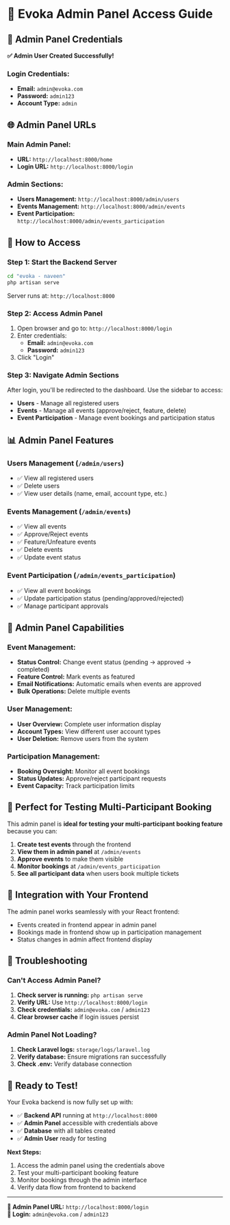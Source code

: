 # 🔐 Evoka Admin Panel Access Guide

## 🎯 Admin Panel Credentials

**✅ Admin User Created Successfully!**

### Login Credentials:
- **Email:** `admin@evoka.com`
- **Password:** `admin123`
- **Account Type:** `admin`

## 🌐 Admin Panel URLs

### Main Admin Panel:
- **URL:** `http://localhost:8000/home`
- **Login URL:** `http://localhost:8000/login`

### Admin Sections:
- **Users Management:** `http://localhost:8000/admin/users`
- **Events Management:** `http://localhost:8000/admin/events`
- **Event Participation:** `http://localhost:8000/admin/events_participation`

## 🚀 How to Access

### Step 1: Start the Backend Server
```bash
cd "evoka - naveen"
php artisan serve
```
Server runs at: `http://localhost:8000`

### Step 2: Access Admin Panel
1. Open browser and go to: `http://localhost:8000/login`
2. Enter credentials:
   - **Email:** `admin@evoka.com`
   - **Password:** `admin123`
3. Click "Login"

### Step 3: Navigate Admin Sections
After login, you'll be redirected to the dashboard. Use the sidebar to access:
- **Users** - Manage all registered users
- **Events** - Manage all events (approve/reject, feature, delete)
- **Event Participation** - Manage event bookings and participation status

## 📊 Admin Panel Features

### Users Management (`/admin/users`)
- ✅ View all registered users
- ✅ Delete users
- ✅ View user details (name, email, account type, etc.)

### Events Management (`/admin/events`)
- ✅ View all events
- ✅ Approve/Reject events
- ✅ Feature/Unfeature events
- ✅ Delete events
- ✅ Update event status

### Event Participation (`/admin/events_participation`)
- ✅ View all event bookings
- ✅ Update participation status (pending/approved/rejected)
- ✅ Manage participant approvals

## 🔧 Admin Panel Capabilities

### Event Management:
- **Status Control:** Change event status (pending → approved → completed)
- **Feature Control:** Mark events as featured
- **Email Notifications:** Automatic emails when events are approved
- **Bulk Operations:** Delete multiple events

### User Management:
- **User Overview:** Complete user information display
- **Account Types:** View different user account types
- **User Deletion:** Remove users from the system

### Participation Management:
- **Booking Oversight:** Monitor all event bookings
- **Status Updates:** Approve/reject participant requests
- **Event Capacity:** Track participation limits

## 🎯 Perfect for Testing Multi-Participant Booking

This admin panel is **ideal for testing your multi-participant booking feature** because you can:

1. **Create test events** through the frontend
2. **View them in admin panel** at `/admin/events`
3. **Approve events** to make them visible
4. **Monitor bookings** at `/admin/events_participation`
5. **See all participant data** when users book multiple tickets

## 🔄 Integration with Your Frontend

The admin panel works seamlessly with your React frontend:
- Events created in frontend appear in admin panel
- Bookings made in frontend show up in participation management
- Status changes in admin affect frontend display

## 🚨 Troubleshooting

### Can't Access Admin Panel?
1. **Check server is running:** `php artisan serve`
2. **Verify URL:** Use `http://localhost:8000/login`
3. **Check credentials:** `admin@evoka.com` / `admin123`
4. **Clear browser cache** if login issues persist

### Admin Panel Not Loading?
1. **Check Laravel logs:** `storage/logs/laravel.log`
2. **Verify database:** Ensure migrations ran successfully
3. **Check .env:** Verify database connection

## 🎉 Ready to Test!

Your Evoka backend is now fully set up with:
- ✅ **Backend API** running at `http://localhost:8000`
- ✅ **Admin Panel** accessible with credentials above
- ✅ **Database** with all tables created
- ✅ **Admin User** ready for testing

**Next Steps:**
1. Access the admin panel using the credentials above
2. Test your multi-participant booking feature
3. Monitor bookings through the admin interface
4. Verify data flow from frontend to backend

---

**🎯 Admin Panel URL:** `http://localhost:8000/login`  
**🔑 Login:** `admin@evoka.com` / `admin123`
